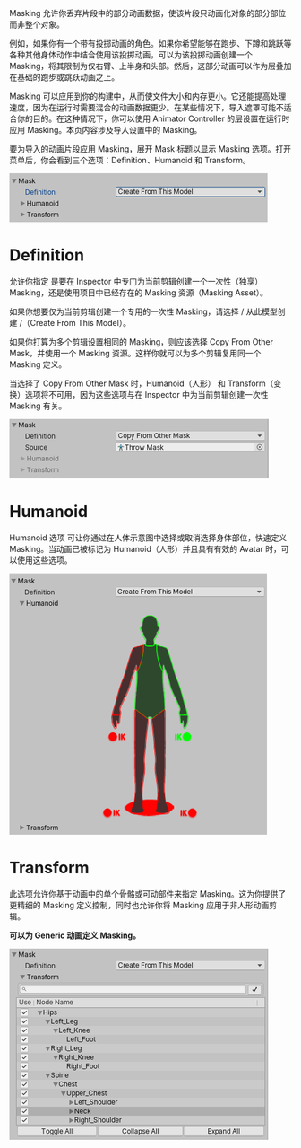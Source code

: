 Masking 允许你丢弃片段中的部分动画数据，使该片段只动画化对象的部分部位而非整个对象。

例如，如果你有一个带有投掷动画的角色。如果你希望能够在跑步、下蹲和跳跃等各种其他身体动作中结合使用该投掷动画，可以为该投掷动画创建一个 Masking，将其限制为仅右臂、上半身和头部。然后，这部分动画可以作为层叠加在基础的跑步或跳跃动画之上。

Masking 可以应用到你的构建中，从而使文件大小和内存更小。它还能提高处理速度，因为在运行时需要混合的动画数据更少。在某些情况下，导入遮罩可能不适合你的目的。在这种情况下，你可以使用 Animator Controller 的层设置在运行时应用 Masking。本页内容涉及导入设置中的 Masking。

要为导入的动画片段应用 Masking，展开 Mask 标题以显示 Masking 选项。打开菜单后，你会看到三个选项：Definition、Humanoid 和 Transform。

![](../Images/AnimationInspectorMaskOptions.png)

# Definition

允许你指定 是要在 Inspector 中专门为当前剪辑创建一个一次性（独享）Masking，还是使用项目中已经存在的 Masking 资源（Masking Asset）。

如果你想要仅为当前剪辑创建一个专用的一次性 Masking，请选择 / 从此模型创建 /（Create From This Model）。

如果你打算为多个剪辑设置相同的 Masking，则应该选择 Copy From Other Mask，并使用一个 Masking 资源。这样你就可以为多个剪辑复用同一个 Masking 定义。

当选择了 Copy From Other Mask 时，Humanoid（人形） 和 Transform（变换）选项将不可用，因为这些选项与在 Inspector 中为当前剪辑创建一次性 Masking 有关。

![](../Images/AnimationInspectorMaskCopyFromOther.png)

# Humanoid

Humanoid 选项 可让你通过在人体示意图中选择或取消选择身体部位，快速定义 Masking。当动画已被标记为 Humanoid（人形）并且具有有效的 Avatar 时，可以使用这些选项。

![](../Images/AnimationInspectorMaskHumanoidSelection.png)

# Transform

此选项允许你基于动画中的单个骨骼或可动部件来指定 Masking。这为你提供了更精细的 Masking 定义控制，同时也允许你将 Masking 应用于非人形动画剪辑。

**可以为 Generic 动画定义 Masking。**

![](../Images/AnimationInspectorMaskTransformSelection.png)
